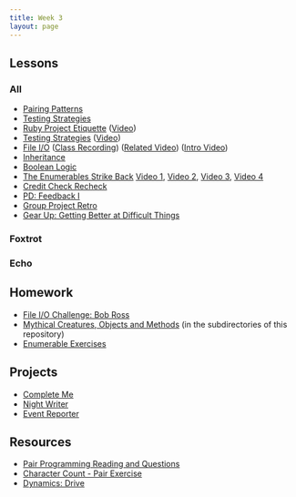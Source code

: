 ```yaml
---
title: Week 3
layout: page
---
```


## Lessons

### All
* [Pairing Patterns](../lessons/pairing_patterns)
* [Testing Strategies](../lessons/testing_in_a_project)
* [Ruby Project Etiquette](../lessons/ruby_project_etiquette) ([Video](http://vimeo.com/161695195))
* [Testing Strategies](../lessons/testing_strategies_1) ([Video](https://vimeo.com/161526035))
* [File I/O](../lessons/working_with_files_part_2) ([Class Recording](https://vimeo.com/162134025)) ([Related Video](https://vimeo.com/130322465)) ([Intro Video](https://vimeo.com/238294504))
* [Inheritance](../lessons/inheritance)
* [Boolean Logic](../lessons/boolean_logic)
* [The Enumerables Strike Back](../lessons/intermediate_enumerables) [Video 1](https://vimeo.com/161675625), [Video 2](https://vimeo.com/161677741), [Video 3](https://vimeo.com/161678930), [Video 4](https://vimeo.com/161680127)
* [Credit Check Recheck](../lessons/credit_check_recheck)
* [PD: Feedback I](../../career_development_curriculum/module_one/feedback_i)
* [Group Project Retro](../lessons/group_project_retro)
* [Gear Up: Getting Better at Difficult Things](https://github.com/turingschool/gear-up/blob/master/m1_citizenship/session_2_getting_better_at_difficult_things.md)

### Foxtrot

### Echo


## Homework

* [File I/O Challenge: Bob Ross](https://github.com/turingschool/)
* [Mythical Creatures, Objects and Methods](https://github.com/turingschool/ruby-exercises/) (in the subdirectories of this repository)
* [Enumerable Exercises](https://github.com/turingschool/enums-exercises)


## Projects

* [Complete Me](../projects/complete_me)
* [Night Writer](../projects/night_writer)
* [Event Reporter](../projects/event_reporter)


## Resources

* [Pair Programming Reading and Questions](https://github.com/turingschool/challenges/blob/master/pair_programming_reading.markdown)
* [Character Count - Pair Exercise](https://github.com/turingschool/challenges/blob/master/character_count.markdown)
* [Dynamics: Drive](https://github.com/turingschool/dynamics/blob/master/drive.markdown)
